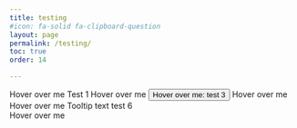 ```yaml
---
title: testing
#icon: fa-solid fa-clipboard-question
layout: page
permalink: /testing/
toc: true
order: 14

---
```

<!--TEST 1 -->
<!-- HTML -->
<div class="tooltip">Hover over me Test 1
  <span class="tooltiptext">Tooltip text</span>
</div>

<!-- CSS -->
<style>
.tooltip {
  position: relative;
  display: inline-block;
  cursor: pointer;
}

.tooltip .tooltiptext {
  visibility: hidden;
  width: 120px;
  background-color: black;
  color: #fff;
  text-align: center;
  border-radius: 6px;
  padding: 5px;
  position: absolute;
  z-index: 1;
  bottom: 125%; /* Position above the element */
  left: 50%;
  transform: translateX(-50%);
  opacity: 0;
  transition: opacity 0.3s;
}

.tooltip:hover .tooltiptext {
  visibility: visible;
  opacity: 1;
}
</style>

<!-- TEST 2 -->

<!-- HTML -->
<div class="tooltip" onmouseover="showTooltip(this)" onmouseout="hideTooltip(this)">
  Hover over me
  <span class="tooltiptext">Tooltip text: test 2</span>
</div>

<!-- CSS -->
<style>
.tooltip {
  position: relative;
  display: inline-block;
  cursor: pointer;
}

.tooltip .tooltiptext {
  visibility: hidden;
  width: 120px;
  background-color: black;
  color: #fff;
  text-align: center;
  border-radius: 6px;
  padding: 5px;
  position: absolute;
  z-index: 1;
  bottom: 125%; /* Position above the element */
  left: 50%;
  transform: translateX(-50%);
  opacity: 0;
  transition: opacity 0.3s;
}
</style>

<!-- JavaScript -->
<script>
function showTooltip(element) {
  const tooltip = element.querySelector('.tooltiptext');
  tooltip.style.visibility = 'visible';
  tooltip.style.opacity = '1';
}

function hideTooltip(element) {
  const tooltip = element.querySelector('.tooltiptext');
  tooltip.style.visibility = 'hidden';
  tooltip.style.opacity = '0';
}
</script>


<!-- TEST 3 -->

<!-- HTML -->
<button type="button" class="btn btn-secondary" data-toggle="tooltip" data-placement="top" title="Tooltip text">
  Hover over me: test 3
</button>

<!-- Add this to your head or layout -->
<link href="https://cdn.jsdelivr.net/npm/bootstrap@5.3.0/dist/css/bootstrap.min.css" rel="stylesheet">
<script src="https://cdn.jsdelivr.net/npm/bootstrap@5.3.0/dist/js/bootstrap.bundle.min.js"></script>

<!-- JavaScript to Initialize Tooltips -->
<script>
document.addEventListener('DOMContentLoaded', function () {
  var tooltipTriggerList = [].slice.call(document.querySelectorAll('[data-toggle="tooltip"]'));
  tooltipTriggerList.map(function (tooltipTriggerEl) {
    return new bootstrap.Tooltip(tooltipTriggerEl);
  });
});
</script>



<!-- TEST 4 -->

<!-- HTML -->
<div class="tooltip" role="tooltip" aria-label="Tooltip text">
  Hover over me
</div>

<!-- CSS -->
<style>
.tooltip {
  position: relative;
  display: inline-block;
  cursor: pointer;
}

.tooltip[aria-label]:hover::after {
  content: attr(aria-label);
  position: absolute;
  bottom: 125%; /* Position above the element */
  left: 50%;
  transform: translateX(-50%);
  background-color: black;
  color: white;
  padding: 5px;
  border-radius: 4px;
  white-space: nowrap;
  z-index: 1;
}
</style>



<!-- TEST 5 -->

<!-- HTML -->
<div class="relative group">
  Hover over me
  <span class="absolute left-1/2 bottom-full mb-2 w-32 transform -translate-x-1/2 scale-0 rounded bg-black p-2 text-white group-hover:scale-100">
    Tooltip text test 6
  </span>
</div>

<!-- Tailwind CSS CDN -->
<link href="https://cdn.jsdelivr.net/npm/tailwindcss@2.2.19/dist/tailwind.min.css" rel="stylesheet">


<!-- TEST 6 -->

<!-- HTML -->
<div class="tooltip" onmousemove="dynamicTooltip(event, this)" onmouseleave="hideDynamicTooltip()">
  Hover over me
  <span class="tooltiptext">Tooltip text</span>
</div>

<!-- CSS -->
<style>
.tooltip .tooltiptext {
  display: none;
  position: fixed;
  background-color: black;
  color: white;
  padding: 5px;
  border-radius: 4px;
}
</style>

<!-- JavaScript -->
<script>
function dynamicTooltip(event, element) {
  const tooltip = element.querySelector('.tooltiptext');
  tooltip.style.display = 'block';
  tooltip.style.left = `${event.pageX + 10}px`;
  tooltip.style.top = `${event.pageY + 10}px`;
}

function hideDynamicTooltip() {
  document.querySelectorAll('.tooltiptext').forEach(tooltip => {
    tooltip.style.display = 'none';
  });
}
</script>

